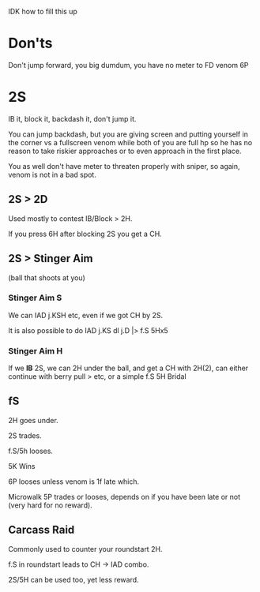 
IDK how to fill this up

# Don'ts

Don't jump forward, you big dumdum, you have no meter to FD venom 6P

# 2S

IB it, block it, backdash it, don't jump it.

You can jump backdash, but you are giving screen and putting yourself in the corner vs a fullscreen venom while both of you are full hp so he has no reason to take riskier approaches or to even approach in the first place.

You as well don't have meter to threaten properly with sniper, so again, venom is not in a bad spot.


## 2S > 2D

Used mostly to contest IB/Block > 2H.

If you press 6H after blocking 2S you get a CH.

## 2S > Stinger Aim

(ball that shoots at you)

### Stinger Aim S

We can IAD j.KSH etc, even if we got CH by 2S.

It is also possible to do IAD j.KS dl j.D |> f.S 5Hx5 

### Stinger Aim H

If we **IB** 2S, we can 2H under the ball, and get a CH with 2H(2), can either continue with berry pull > etc, or a simple f.S 5H Bridal

## fS

2H goes under.

2S trades.

f.S/5h looses.

5K Wins

6P looses unless venom is 1f late which.

Microwalk 5P trades or looses, depends on if you have been late or not (very hard for no reward).

## Carcass Raid

Commonly used to counter your roundstart 2H.

f.S in roundstart leads to CH -> IAD combo.

2S/5H can be used too, yet less reward.